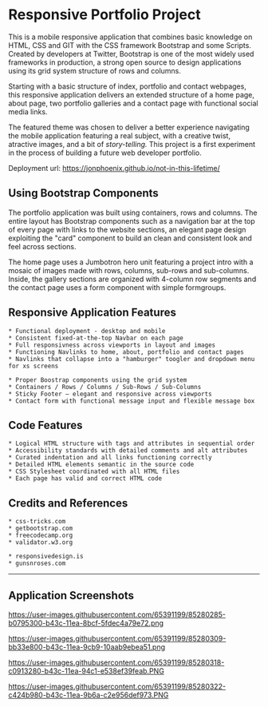 # Responsive Portfolio Project

This is a mobile responsive application that combines basic knowledge on HTML, CSS and GIT with the CSS framework Bootstrap and some Scripts. Created by developers at Twitter, Bootstrap is one of the most widely used frameworks in production, a strong open source to design applications using its grid system structure of rows and columns.

Starting with a basic structure of index, portfolio and contact webpages, this responsive application delivers an extended structure of a home page, about page, two portfolio galleries and a contact page with functional social media links.

The featured theme was chosen to deliver a better experience navigating the mobile application featuring a real subject, with a creative twist, atractive images, and a bit of *story-telling.* This project is a first experiment in the process of building a future web developer portfolio.


Deployment url: https://jonphoenix.github.io/not-in-this-lifetime/


## Using Bootstrap Components

The portfolio application was built using containers, rows and columns. The entire layout has Bootstrap components such as a navigation bar at the top of every page with links to the website sections, an elegant page design exploiting the "card" component to build an clean and consistent look and feel across sections.

The home page uses a Jumbotron hero unit featuring a project intro with a mosaic of images made with rows, columns, sub-rows and sub-columns. Inside, the gallery sections are organized with 4-column row segments and the contact page uses a form component with simple formgroups.

## Responsive Application Features

```
* Functional deployment - desktop and mobile
* Consistent fixed-at-the-top Navbar on each page
* Full responsivness across viewports in layout and images
* Functioning Navlinks to home, about, portfolio and contact pages
* Navlinks that collapse into a "hamburger" toogler and dropdown menu for xs screens

* Proper Boostrap components using the grid system
* Containers / Rows / Columns / Sub-Rows / Sub-Columns
* Sticky Footer – elegant and responsive across viewports
* Contact form with functional message input and flexible message box
```

## Code Features

```
* Logical HTML structure with tags and attributes in sequential order
* Accessibility standards with detailed comments and alt attributes
* Curated indentation and all links functioning correctly
* Detailed HTML elements semantic in the source code
* CSS Stylesheet coordinated with all HTML files
* Each page has valid and correct HTML code
```

## Credits and References

```
* css-tricks.com
* getbootstrap.com
* freecodecamp.org
* validator.w3.org

* responsivedesign.is
* gunsnroses.com
```
- - -

## Application Screenshots

https://user-images.githubusercontent.com/65391199/85280285-b0795300-b43c-11ea-8bcf-5fdec4a79e72.png

https://user-images.githubusercontent.com/65391199/85280309-bb33e800-b43c-11ea-9cb9-10aab9ebea51.png

https://user-images.githubusercontent.com/65391199/85280318-c0913280-b43c-11ea-94c1-e538ef39feab.PNG

https://user-images.githubusercontent.com/65391199/85280322-c424b980-b43c-11ea-9b6a-c2e956def973.PNG

